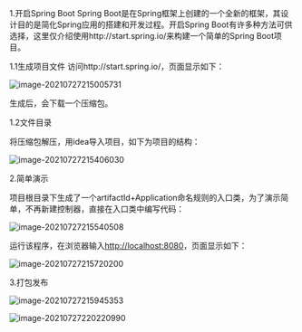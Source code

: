 1.开启Spring Boot
Spring Boot是在Spring框架上创建的一个全新的框架，其设计目的是简化Spring应用的搭建和开发过程。开启Spring Boot有许多种方法可供选择，这里仅介绍使用http://start.spring.io/来构建一个简单的Spring Boot项目。

1.1生成项目文件
访问http://start.spring.io/，页面显示如下：

![image-20210727215005731](C:\Users\czl\AppData\Roaming\Typora\typora-user-images\image-20210727215005731.png)

生成后，会下载一个压缩包。

1.2文件目录

将压缩包解压，用idea导入项目，如下为项目的结构：

![image-20210727215406030](C:\Users\czl\AppData\Roaming\Typora\typora-user-images\image-20210727215406030.png)



2.简单演示

项目根目录下生成了一个artifactId+Application命名规则的入口类，为了演示简单，不再新建控制器，直接在入口类中编写代码：

![image-20210727215540508](C:\Users\czl\AppData\Roaming\Typora\typora-user-images\image-20210727215540508.png)

运行该程序，在浏览器输入[http://localhost:8080](http://localhost:8080/)，页面显示如下：

![image-20210727215720200](C:\Users\czl\AppData\Roaming\Typora\typora-user-images\image-20210727215720200.png)

3.打包发布

![image-20210727215945353](C:\Users\czl\AppData\Roaming\Typora\typora-user-images\image-20210727215945353.png)

![image-20210727220220990](C:\Users\czl\AppData\Roaming\Typora\typora-user-images\image-20210727220220990.png)